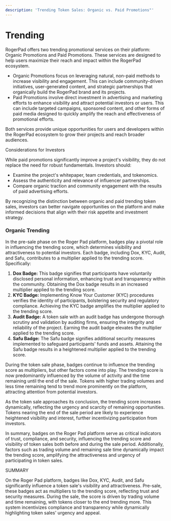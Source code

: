 ```yaml
---
description: 'Trending Token Sales: Organic vs. Paid Promotions"'
---
```


# Trending

RogerPad offers two trending promotional services on their platform: Organic Promotions and Paid Promotions. These services are designed to help users maximize their reach and impact within the RogerPad ecosystem.

* Organic Promotions focus on leveraging natural, non-paid methods to increase visibility and engagement. This can include community-driven initiatives, user-generated content, and strategic partnerships that organically build the RogerPad brand and its projects.
* Paid Promotions involve direct investment in advertising and marketing efforts to enhance visibility and attract potential investors or users. This can include targeted campaigns, sponsored content, and other forms of paid media designed to quickly amplify the reach and effectiveness of promotional efforts.

Both services provide unique opportunities for users and developers within the RogerPad ecosystem to grow their projects and reach broader audiences.

&#x20;Considerations for Investors

While paid promotions significantly improve a project's visibility, they do not replace the need for robust fundamentals. Investors should:

* Examine the project's whitepaper, team credentials, and tokenomics.
* Assess the authenticity and relevance of influencer partnerships.
* Compare organic traction and community engagement with the results of paid advertising efforts.

By recognizing the distinction between organic and paid trending token sales, investors can better navigate opportunities on the platform and make informed decisions that align with their risk appetite and investment strategy.



### Organic Trending

In the pre-sale phase on the Roger Pad platform, badges play a pivotal role in influencing the trending score, which determines visibility and attractiveness to potential investors. Each badge, including Dox, KYC, Audit, and Safu, contributes to a multiplier applied to the trending score. Specifically:

1. **Dox Badge:** This badge signifies that participants have voluntarily disclosed personal information, enhancing trust and transparency within the community. Obtaining the Dox badge results in an increased multiplier applied to the trending score.
2. **KYC Badge:** Implementing Know Your Customer (KYC) procedures verifies the identity of participants, bolstering security and regulatory compliance. Achieving the KYC badge amplifies the multiplier applied to the trending score.
3. **Audit Badge:** A token sale with an audit badge has undergone thorough scrutiny and validation by auditing firms, ensuring the integrity and reliability of the project. Earning the audit badge elevates the multiplier applied to the trending score.
4. **Safu Badge:** The Safu badge signifies additional security measures implemented to safeguard participants' funds and assets. Attaining the Safu badge results in a heightened multiplier applied to the trending score.

During the token sale phase, badges continue to influence the trending score as multipliers, but other factors come into play. The trending score is now predominantly influenced by the volume of activity and the time remaining until the end of the sale. Tokens with higher trading volumes and less time remaining tend to trend more prominently on the platform, attracting attention from potential investors.

As the token sale approaches its conclusion, the trending score increases dynamically, reflecting the urgency and scarcity of remaining opportunities. Tokens nearing the end of the sale period are likely to experience heightened visibility and interest, further incentivizing participation from investors.

In summary, badges on the Roger Pad platform serve as critical indicators of trust, compliance, and security, influencing the trending score and visibility of token sales both before and during the sale period. Additionally, factors such as trading volume and remaining sale time dynamically impact the trending score, amplifying the attractiveness and urgency of participating in token sales.

&#x20;

SUMMARY

On the Roger Pad platform, badges like Dox, KYC, Audit, and Safu significantly influence a token sale's visibility and attractiveness. Pre-sale, these badges act as multipliers to the trending score, reflecting trust and security measures. During the sale, the score is driven by trading volume and time remaining, with tokens closer to the end trending more. This system incentivizes compliance and transparency while dynamically highlighting token sales' urgency and appeal.
